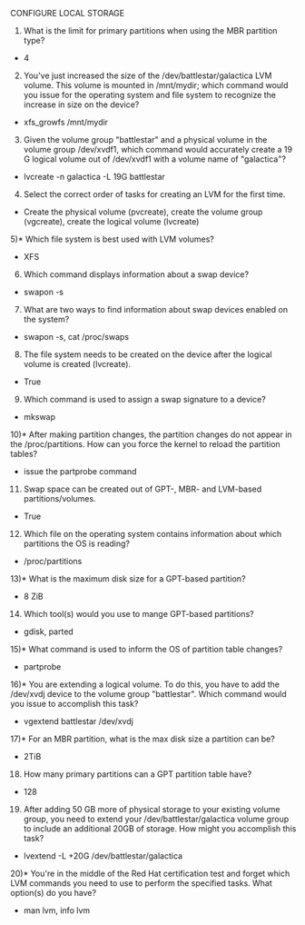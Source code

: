 CONFIGURE LOCAL STORAGE

1) What is the limit for primary partitions when using the MBR partition type?
* 4

2) You've just increased the size of the /dev/battlestar/galactica LVM volume. This volume is mounted in /mnt/mydir; which command would you issue for the operating system and file system to recognize the increase in size on the device?
* xfs_growfs /mnt/mydir

3) Given the volume group "battlestar" and a physical volume in the volume group /dev/xvdf1, which command would accurately create a 19 G logical volume out of /dev/xvdf1 with a volume name of "galactica"?
* lvcreate -n galactica -L 19G battlestar

4) Select the correct order of tasks for creating an LVM for the first time.
* Create the physical volume (pvcreate), create the volume group (vgcreate), create the logical volume (lvcreate)

5)* Which file system is best used with LVM volumes?
* XFS

6) Which command displays information about a swap device?
* swapon -s

7) What are two ways to find information about swap devices enabled on the system?
* swapon -s, cat /proc/swaps

8) The file system needs to be created on the device after the logical volume is created (lvcreate).
* True

9) Which command is used to assign a swap signature to a device?
* mkswap

10)* After making partition changes, the partition changes do not appear in the /proc/partitions. How can you force the kernel to reload the partition tables?
* issue the partprobe command

11) Swap space can be created out of GPT-, MBR- and LVM-based partitions/volumes.
* True

12) Which file on the operating system contains information about which partitions the OS is reading?
* /proc/partitions

13)* What is the maximum disk size for a GPT-based partition?
* 8 ZiB

14) Which tool(s) would you use to mange GPT-based partitions?
* gdisk, parted

15)* What command is used to inform the OS of partition table changes?
* partprobe

16)* You are extending a logical volume. To do this, you have to add the /dev/xvdj device to the volume group "battlestar". Which command would you issue to accomplish this task?
* vgextend battlestar /dev/xvdj

17)* For an MBR partition, what is the max disk size a partition can be?
* 2TiB

18) How many primary partitions can a GPT partition table have?
* 128

19) After adding 50 GB more of physical storage to your existing volume group, you need to extend your /dev/battlestar/galactica volume group to include an additional 20GB of storage. How might you accomplish this task?
* lvextend -L +20G /dev/battlestar/galactica

20)* You're in the middle of the Red Hat certification test and forget which LVM commands you need to use to perform the specified tasks. What option(s) do you have?
* man lvm, info lvm
